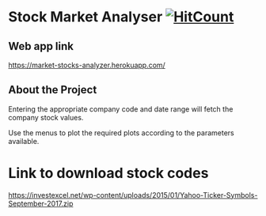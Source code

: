 # Stock Market Analyser [![HitCount](http://hits.dwyl.com/garain/Stocks-Analyzer.svg)](http://hits.dwyl.com/garain/Stocks-Analyzer)

## Web app link

https://market-stocks-analyzer.herokuapp.com/

## About the Project

Entering the appropriate company code and date range will fetch the company stock values.

Use the menus to plot the required plots according to the parameters available.

# Link to download stock codes

https://investexcel.net/wp-content/uploads/2015/01/Yahoo-Ticker-Symbols-September-2017.zip
